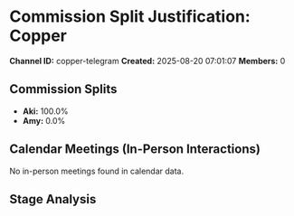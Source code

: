 # Commission Split Justification: Copper

**Channel ID:** copper-telegram
**Created:** 2025-08-20 07:01:07
**Members:** 0

## Commission Splits

- **Aki:** 100.0%
- **Amy:** 0.0%

## Calendar Meetings (In-Person Interactions)

No in-person meetings found in calendar data.

## Stage Analysis

